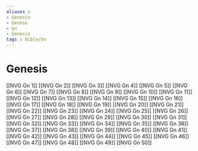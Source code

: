 ```yaml
---
aliases : 
- Genesis
- Genèse
- Gn
- Genesis
tags : Bible/Gn
---
```


# Genesis

[[NVG Gn 1]]
[[NVG Gn 2]]
[[NVG Gn 3]]
[[NVG Gn 4]]
[[NVG Gn 5]]
[[NVG Gn 6]]
[[NVG Gn 7]]
[[NVG Gn 8]]
[[NVG Gn 9]]
[[NVG Gn 10]]
[[NVG Gn 11]]
[[NVG Gn 12]]
[[NVG Gn 13]]
[[NVG Gn 14]]
[[NVG Gn 15]]
[[NVG Gn 16]]
[[NVG Gn 17]]
[[NVG Gn 18]]
[[NVG Gn 19]]
[[NVG Gn 20]]
[[NVG Gn 21]]
[[NVG Gn 22]]
[[NVG Gn 23]]
[[NVG Gn 24]]
[[NVG Gn 25]]
[[NVG Gn 26]]
[[NVG Gn 27]]
[[NVG Gn 28]]
[[NVG Gn 29]]
[[NVG Gn 30]]
[[NVG Gn 31]]
[[NVG Gn 32]]
[[NVG Gn 33]]
[[NVG Gn 34]]
[[NVG Gn 35]]
[[NVG Gn 36]]
[[NVG Gn 37]]
[[NVG Gn 38]]
[[NVG Gn 39]]
[[NVG Gn 40]]
[[NVG Gn 41]]
[[NVG Gn 42]]
[[NVG Gn 43]]
[[NVG Gn 44]]
[[NVG Gn 45]]
[[NVG Gn 46]]
[[NVG Gn 47]]
[[NVG Gn 48]]
[[NVG Gn 49]]
[[NVG Gn 50]]
